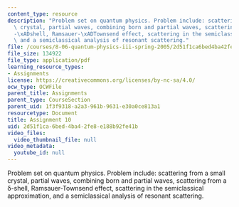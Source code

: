 ```yaml
---
content_type: resource
description: "Problem set on quantum physics. Problem include: scattering from a small\
  \ crystal, partial waves, combining born and partial waves, scattering from a \u03B4\
  -\xADshell, Ramsauer-\xADTownsend effect, scattering in the semiclassical approximation,\
  \ and a semiclassical analysis of resonant scattering."
file: /courses/8-06-quantum-physics-iii-spring-2005/2d51f1ca6bed4ba42fe8e188b92fe41b_ps10.pdf
file_size: 134922
file_type: application/pdf
learning_resource_types:
- Assignments
license: https://creativecommons.org/licenses/by-nc-sa/4.0/
ocw_type: OCWFile
parent_title: Assignments
parent_type: CourseSection
parent_uid: 1f3f9318-a2a3-961b-9631-e30a0ce813a1
resourcetype: Document
title: Assignment 10
uid: 2d51f1ca-6bed-4ba4-2fe8-e188b92fe41b
video_files:
  video_thumbnail_file: null
video_metadata:
  youtube_id: null
---
```

Problem set on quantum physics. Problem include: scattering from a small crystal, partial waves, combining born and partial waves, scattering from a δ-­shell, Ramsauer-­Townsend effect, scattering in the semiclassical approximation, and a semiclassical analysis of resonant scattering.